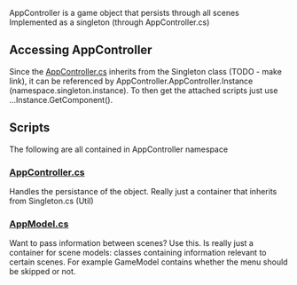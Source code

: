 AppController is a game object that persists through all scenes
Implemented as a singleton (through AppController.cs)

## Accessing AppController
Since the [AppController.cs](Assets/AppController/AppController.cs) inherits from the Singleton class (TODO - make link), it can be referenced by AppController.AppController.Instance (namespace.singleton.instance).
To then get the attached scripts just use ...Instance.GetComponent().

## Scripts
The following are all contained in AppController namespace

### [AppController.cs](Assets/AppController/AppController.cs)
Handles the persistance of the object.
Really just a container that inherits from Singleton.cs (Util)


### [AppModel.cs](Assets/AppController/AppModel.cs)
Want to pass information between scenes? Use this.
Is really just a container for scene models: classes containing information relevant to certain scenes. For example GameModel contains whether the menu should be skipped or not.



